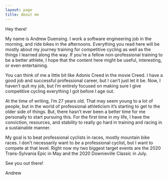 ```yaml
---
layout: page
title: About me 
---
```

Hey there!

My name is Andrew Duensing. I work a software engineering job in the morning, and ride bikes in the afternoons. Everything you read here will be mostly about my journey training for competitive cycling as well as the things I learned along the way. If you're a fellow non-professional training to be a better athlete, I hope that the content here might be useful, interesting, or even entertaining.

You can think of me a little bit like Adonis Creed in the movie Creed. I have a good job and successful professional career, but I can’t just let it be. Now, I haven’t quit my job, but I’m entirely focused on making sure I give competitive cycling everything I got before I age out.

At the time of writing, I’m 27 years old. That may seem young to a lot of people, but in the world of professional athleticism it’s starting to get to the older side of things. But, there hasn’t ever been a better time for me personally to start pursuing this. For the first time in my life, I have the conviction, resources, and stability to really go hard in training and racing in a sustainable manner.

My goal is to beat professional cyclists in races, mostly mountain bike races. I don’t necessarily want to _be_ a professional cyclist, but I want to compete at that level. Right now my two biggest target events are the 2020 Trans-Sylvania Epic in May and the 2020 Downieville Classic in July.

See you out there!

Andrew

